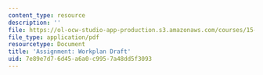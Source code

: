 ```yaml
---
content_type: resource
description: ''
file: https://ol-ocw-studio-app-production.s3.amazonaws.com/courses/15-s07-globalhealth-lab-spring-2013/7e89e7d76d45a6a0c9957a48dd5f3093_MIT15_S07S13_workplandraft.pdf
file_type: application/pdf
resourcetype: Document
title: 'Assignment: Workplan Draft'
uid: 7e89e7d7-6d45-a6a0-c995-7a48dd5f3093
---
```

